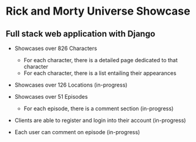 # Rick and Morty Universe Showcase

## Full stack web application with Django

- Showcases over 826 Characters
    - For each character, there is a detailed page dedicated to that character
    - For each character, there is a list entailing their appearances 
- Showcases over 126 Locations (in-progress)
- Showcases over 51 Episodes 
    - For each episode, there is a comment section (in-progress)


- Clients are able to register and login into their account (in-progress)
- Each user can comment on episode (in-progress)

